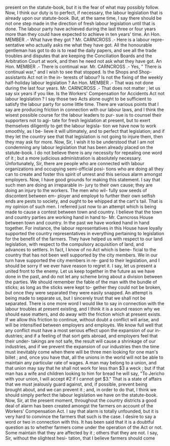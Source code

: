 present on the statute-book, but it is the fear of what may possibly follow. Now, I think our duty is to perfect, if necessary, the labour legislation that is already upon our statute-book. But, at the same time, I say there should be not one step made in the direction of fresh labour legislation until that is done. The labour party have achieved during the last three or four years more than they could have expected to achieve in ten years' time. An Hon. MEMBER .- What have they got ? Mr. CARNCROSS .- Here is a labour repre- sentative who actually asks me what they have got. All the honourable gentleman has got to do is to read the daily papers, and see all the trade troubles and disputes that are keeping the Conciliation Boards and the Arbitration Court at work, and then he need not ask what they have got. An Hon. MEMBER .- There is continual war. Mr. CARNCROSS .- Yes, " There is continual war," and I wish to see that stopped. Is the Shops and Shop-assistants Act not in the in- terests of labour? Is not the fixing of the weekly half-holiday labour legislation ? An Hon. MEMBER .- That was not done during the last four years. Mr. CARNCROSS .- That does not matter ; let us say six years if you like. Is the Workers' Compensation for Accidents Act not labour legislation ? I say those two Acts alone ought to be sufficient to satisfy the labour party for some little time. There are various points that I say are producing friction in connection with our labour laws, and I think the wisest possible course for the labour leaders to pur- sue is to counsel their supporters not to agi- tate for fresh legislation at present, but to exert themselves diligently to get the labour legisla- tion we have now to work smoothly, as I be- lieve it will ultimately, and to perfect that legislation; and if they let the country see that that legislation is not going to injure them, then they may ask for more. Now, Sir, I wish it to be understood that I am not condemning any labour legislation that has been already placed on the statute-book. I do not believe there is any necessity for repealing one word of it ; but a more judicious administration is absolutely necessary. Unfortunately, Sir, there are people who are connected with labour organizations and occupying semi-official posi- tions who are doing all they can to create and foster this spirit of unrest and this serious alarm amongst employers. Now, I have good grounds for making this statement. I say that such men are doing an irreparable in- jury to their own cause; they are doing an injury to the workers. The men who wil- fully sow seeds of discontent between em- ployer and employé to further their own selfish ends are pests to society, and ought to be whipped at the cart's tail. That is my opinion of such men. I referred just now to an attempt which is being made to cause a contest between town and country. I believe that the town and country parties are working hand in hand to- Mr. Carncross House between town and country. In the past we have worked hand in hand together. For instance, the labour representatives in this House have loyally supported the country representatives in everything pertaining to legislation for the benefit of the farmers. They have helped us with respect to our land legislation, with respect to the compulsory acquisition of land, and advances to settlers. In fact, I know of no Act which is bene- ficial to the country that has not been well supported by the city members. We in our turn have supported the city members in re- gard to their legislation, and I should be sorry if we ever have reason to regret it. I say, let us present a united front to the enemy. Let us keep together in the future as we have done in the past, and do not let any scheme bring about a division between the parties. We should remember the fable of the man with the bundle of sticks; as long as the sticks were kept to- gether they could not be broken, but once they were separated they were easily snapped. An attempt is being made to separate us, but I sincerely trust that we shall not be separated. There is one more word I would like to say in connection with the labour troubles at present existing, and I think it is a sound reason why we should ease matters, and do away with the friction which at present exists. If we allow this friction to continue, without doubt a conflict will arise, and will be intensified between employers and employés. We know full well that any conflict must have a most serious effect upon the expansion of our in- dustries; and if a feeling of that sort gets abroad, and employers feel that their under- takings are not safe, the result will cause a shrinkage of our industries, and if we prevent the expansion of our industries then the time must inevitably come when there will be three men looking for one man's billet ; and, once you have that, all the unions in the world will not be able to maintain any particular rate of wages. A man may belong to a union, and that union may say that he shall not work for less than $3 a weck ; but if that man has a wife and children looking to him for bread he will say, "To Jericho with your union, I will accept #2 if I cannot get $3." That is a state of affairs that we must jealously guard against, and, if possible, prevent being brought about, and we can prevent it ; and, in order to do that, I think we should simply perfect the labour legislation we have on the statute-book. Now, Sir, at the present moment, throughout the country districts a good deal of alarm has been created amongst the farmers on account of the Workers' Compensation Act. I say that alarm is totally unfounded, but it is very hard to convince the farmers that such is the case. I desire to say a word or two in connection with this. It has been said that it is a doubtful question as to whether farmers come under the operation of the Act or not. Some maintain that they are affected by it ; others that they are not. I say, Sir, without the slightest hesi- tation, that I believe farmers should come 